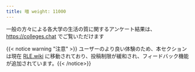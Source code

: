```yaml
---
title: 喵 weight: 11000
---
```


一般の方々による各大学の生活の質に関するアンケート結果は、 <https://colleges.chat> でご覧いただけます

{{< notice warning "注意" >}} ユーザーのより良い体験のため、本セクションは現在
[RLE.wiki](https://rle.wiki) に移動されており、投稿制限が緩和され、フィードバック機能が追加されています。{{<
/notice>}}
